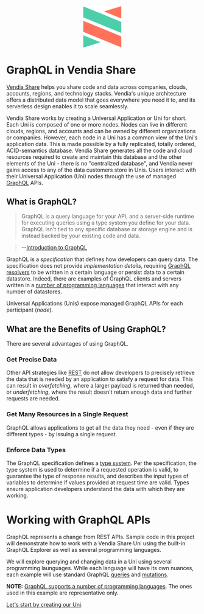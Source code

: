 <p align="center">
  <a href="https://vendia.net/">
    <img src="https://raw.githubusercontent.com/vendia/examples/main/vendia-logo.png" alt="vendia logo" width="100px">
  </a>
</p>

# GraphQL in Vendia Share

[Vendia Share](https://share.vendia.net) helps you share code and data across companies, clouds, accounts, regions, and technology stacks. Vendia's unique architecture offers a distributed data model that goes everywhere you need it to, and its serverless design enables it to scale seamlessly.

Vendia Share works by creating a Universal Application or Uni for short. Each Uni is composed of one or more nodes. Nodes can live in different clouds, regions, and accounts and can be owned by different organizations or companies. However, each node in a Uni has a common view of the Uni's application data. This is made possible by a fully replicated, totally ordered, ACID-semantics database. Vendia Share generates all the code and cloud resources required to create and maintain this database and the other elements of the Uni - there is no "centralized database", and Vendia never gains access to any of the data customers store in Unis. Users interact with their Universal Application (Uni) nodes through the use of managed [GraphQL](https://graphql.org/) APIs.

## What is GraphQL?

> GraphQL is a query language for your API, and a server-side runtime for executing queries using a type system you define for your data. GraphQL isn't tied to any specific database or storage engine and is instead backed by your existing code and data.

> --[Introduction to GraphQL](https://graphql.org/learn/)

GraphQL is a _specification_ that defines how developers can query data. The specification does not provide _implementation details_, requiring [GraphQL resolvers](https://www.apollographql.com/docs/tutorial/resolvers/) to be written in a certain language or persist data to a certain datastore. Indeed, there are examples of GraphQL clients and servers written in a [number of programming languages](https://graphql.org/code/) that interact with any number of datastores.

Universal Applications (Unis) expose managed GraphQL APIs for each participant (_node_).

## What are the Benefits of Using GraphQL?

There are several advantages of using GraphQL.

### Get Precise Data

Other API strategies like [REST](https://www.ics.uci.edu/~fielding/pubs/dissertation/rest_arch_style.htm) do not allow developers to precisely retrieve the data that is needed by an application to satisfy a request for data. This can result in _overfetching_, where a larger payload is returned than needed, or _underfetching_, where the result doesn't return enough data and further requests are needed.

### Get Many Resources in a Single Request

GraphQL allows applications to get all the data they need - even if they are different types - by issuing a single request.

### Enforce Data Types

The GraphQL specification defines a [type system](https://spec.graphql.org/October2021/#sec-Type-System). Per the specification, the type system is used to determine if a requested operation is valid, to guarantee the type of response results, and describes the input types of variables to determine if values provided at request time are valid. Types ensure application developers understand the data with which they are working.

# Working with GraphQL APIs

GraphQL represents a change from REST APIs. Sample code in this project will demonstrate how to work with a Vendia Share Uni using the built-in GraphQL Explorer as well as several programming languages.

We will explore querying and changing data in a Uni using several programming launguages. While each language will have its own nuances, each example will use standard GraphQL [queries](https://graphql.org/learn/queries/) and [mutations](https://graphql.org/learn/queries/#mutations).

**NOTE:** [GraphQL supports a number of programming languages](https://graphql.org/code/#language-support). The ones used in this example are representative only.

[Let's start by creating our Uni](./creating-our-uni.md).
